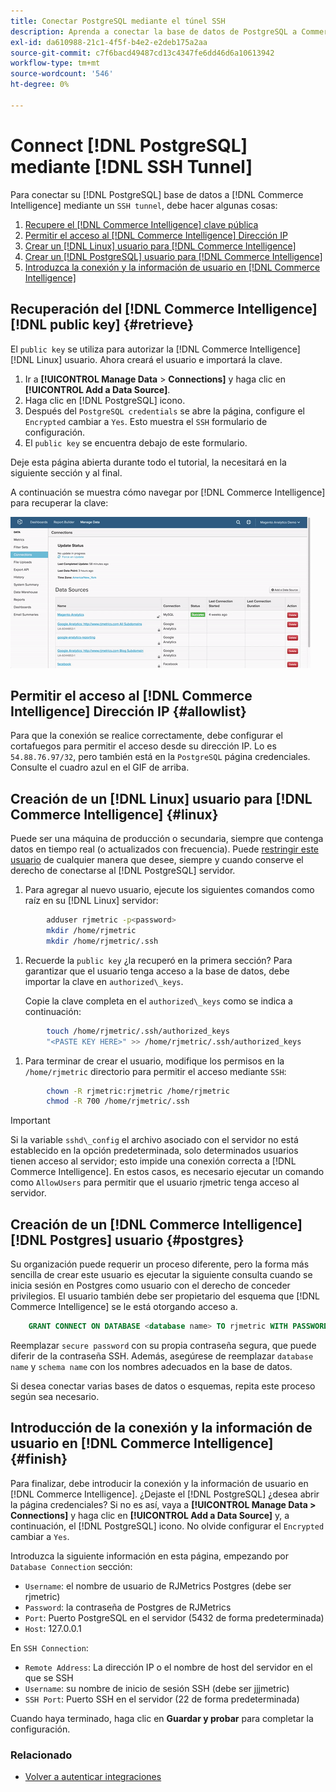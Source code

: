 ```yaml
---
title: Conectar PostgreSQL mediante el túnel SSH
description: Aprenda a conectar la base de datos de PostgreSQL a Commerce Intelligence a través de un túnel SSH.
exl-id: da610988-21c1-4f5f-b4e2-e2deb175a2aa
source-git-commit: c7f6bacd49487cd13c4347fe6dd46d6a10613942
workflow-type: tm+mt
source-wordcount: '546'
ht-degree: 0%

---
```


# Connect [!DNL PostgreSQL] mediante [!DNL SSH Tunnel]

Para conectar su [!DNL PostgreSQL] base de datos a [!DNL Commerce Intelligence] mediante un `SSH tunnel`, debe hacer algunas cosas:

1. [Recupere el [!DNL Commerce Intelligence] clave pública](#retrieve)
1. [Permitir el acceso al [!DNL Commerce Intelligence] Dirección IP](#allowlist)
1. [Crear un [!DNL Linux] usuario para [!DNL Commerce Intelligence] ](#linux)
1. [Crear un [!DNL PostgreSQL] usuario para [!DNL Commerce Intelligence] ](#postgres)
1. [Introduzca la conexión y la información de usuario en [!DNL Commerce Intelligence]](#finish)

## Recuperación del [!DNL Commerce Intelligence] [!DNL public key] {#retrieve}

El `public key` se utiliza para autorizar la [!DNL Commerce Intelligence] [!DNL Linux] usuario. Ahora creará el usuario e importará la clave.

1. Ir a **[!UICONTROL Manage Data** > **Connections]** y haga clic en **[!UICONTROL Add a Data Source]**.
1. Haga clic en [!DNL PostgreSQL] icono.
1. Después del `PostgreSQL credentials` se abre la página, configure el `Encrypted` cambiar a `Yes`. Esto muestra el `SSH` formulario de configuración.
1. El `public key` se encuentra debajo de este formulario.

Deje esta página abierta durante todo el tutorial, la necesitará en la siguiente sección y al final.

A continuación se muestra cómo navegar por [!DNL Commerce Intelligence] para recuperar la clave:

![Recuperación de la clave pública de RJMetrics](../../../assets/get-mbi-public-key.gif)

## Permitir el acceso al [!DNL Commerce Intelligence] Dirección IP {#allowlist}

Para que la conexión se realice correctamente, debe configurar el cortafuegos para permitir el acceso desde su dirección IP. Lo es `54.88.76.97/32`, pero también está en la `PostgreSQL` página credenciales. Consulte el cuadro azul en el GIF de arriba.

## Creación de un [!DNL Linux] usuario para [!DNL Commerce Intelligence] {#linux}

Puede ser una máquina de producción o secundaria, siempre que contenga datos en tiempo real (o actualizados con frecuencia). Puede [restringir este usuario](../../../administrator/account-management/restrict-db-access.md) de cualquier manera que desee, siempre y cuando conserve el derecho de conectarse al [!DNL PostgreSQL] servidor.

1. Para agregar al nuevo usuario, ejecute los siguientes comandos como raíz en su [!DNL Linux] servidor:

```bash
        adduser rjmetric -p<password>
        mkdir /home/rjmetric
        mkdir /home/rjmetric/.ssh
```

1. Recuerde la `public key` ¿la recuperó en la primera sección? Para garantizar que el usuario tenga acceso a la base de datos, debe importar la clave en `authorized\_keys`.

   Copie la clave completa en el `authorized\_keys` como se indica a continuación:

```bash
        touch /home/rjmetric/.ssh/authorized_keys
        "<PASTE KEY HERE>" >> /home/rjmetric/.ssh/authorized_keys
```

1. Para terminar de crear el usuario, modifique los permisos en la `/home/rjmetric` directorio para permitir el acceso mediante `SSH`:

```bash
        chown -R rjmetric:rjmetric /home/rjmetric
        chmod -R 700 /home/rjmetric/.ssh
```

>[!IMPORTANT]
>
>Si la variable `sshd\_config` el archivo asociado con el servidor no está establecido en la opción predeterminada, solo determinados usuarios tienen acceso al servidor; esto impide una conexión correcta a [!DNL Commerce Intelligence]. En estos casos, es necesario ejecutar un comando como `AllowUsers` para permitir que el usuario rjmetric tenga acceso al servidor.

## Creación de un [!DNL Commerce Intelligence] [!DNL Postgres] usuario {#postgres}

Su organización puede requerir un proceso diferente, pero la forma más sencilla de crear este usuario es ejecutar la siguiente consulta cuando se inicia sesión en Postgres como usuario con el derecho de conceder privilegios. El usuario también debe ser propietario del esquema que [!DNL Commerce Intelligence] se le está otorgando acceso a.

```sql
    GRANT CONNECT ON DATABASE <database name> TO rjmetric WITH PASSWORD <secure password>;GRANT USAGE ON SCHEMA <schema name> TO rjmetric;GRANT SELECT ON ALL TABLES IN SCHEMA <schema name> TO rjmetric;ALTER DEFAULT PRIVILEGES IN SCHEMA <schema name> GRANT SELECT ON TABLES TO rjmetric;
```

Reemplazar `secure password` con su propia contraseña segura, que puede diferir de la contraseña SSH. Además, asegúrese de reemplazar `database name` y `schema name` con los nombres adecuados en la base de datos.

Si desea conectar varias bases de datos o esquemas, repita este proceso según sea necesario.

## Introducción de la conexión y la información de usuario en [!DNL Commerce Intelligence] {#finish}

Para finalizar, debe introducir la conexión y la información de usuario en [!DNL Commerce Intelligence]. ¿Dejaste el [!DNL PostgreSQL] ¿desea abrir la página credenciales? Si no es así, vaya a **[!UICONTROL Manage Data > Connections]** y haga clic en **[!UICONTROL Add a Data Source]** y, a continuación, el [!DNL PostgreSQL] icono. No olvide configurar el `Encrypted` cambiar a `Yes`.

Introduzca la siguiente información en esta página, empezando por `Database Connection` sección:

* `Username`: el nombre de usuario de RJMetrics Postgres (debe ser rjmetric)
* `Password`: la contraseña de Postgres de RJMetrics
* `Port`: Puerto PostgreSQL en el servidor (5432 de forma predeterminada)
* `Host`: 127.0.0.1

En `SSH Connection`:

* `Remote Address`: La dirección IP o el nombre de host del servidor en el que se SSH
* `Username`: su nombre de inicio de sesión SSH (debe ser jjjmetric)
* `SSH Port`: Puerto SSH en el servidor (22 de forma predeterminada)

Cuando haya terminado, haga clic en **Guardar y probar** para completar la configuración.

### Relacionado

* [Volver a autenticar integraciones](https://experienceleague.adobe.com/docs/commerce-knowledge-base/kb/how-to/mbi-reauthenticating-integrations.html)
